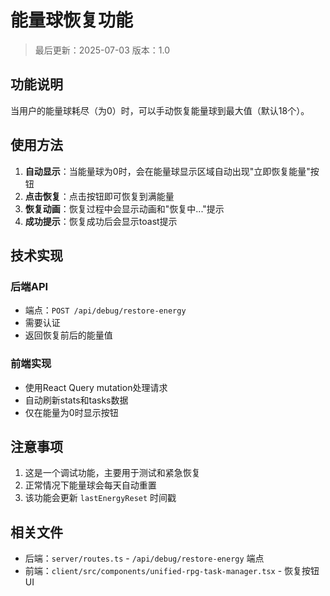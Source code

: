 # 能量球恢复功能

> 最后更新：2025-07-03
> 版本：1.0

## 功能说明

当用户的能量球耗尽（为0）时，可以手动恢复能量球到最大值（默认18个）。

## 使用方法

1. **自动显示**：当能量球为0时，会在能量球显示区域自动出现"立即恢复能量"按钮
2. **点击恢复**：点击按钮即可恢复到满能量
3. **恢复动画**：恢复过程中会显示动画和"恢复中..."提示
4. **成功提示**：恢复成功后会显示toast提示

## 技术实现

### 后端API
- 端点：`POST /api/debug/restore-energy`
- 需要认证
- 返回恢复前后的能量值

### 前端实现
- 使用React Query mutation处理请求
- 自动刷新stats和tasks数据
- 仅在能量为0时显示按钮

## 注意事项

1. 这是一个调试功能，主要用于测试和紧急恢复
2. 正常情况下能量球会每天自动重置
3. 该功能会更新 `lastEnergyReset` 时间戳

## 相关文件
- 后端：`server/routes.ts` - `/api/debug/restore-energy` 端点
- 前端：`client/src/components/unified-rpg-task-manager.tsx` - 恢复按钮UI